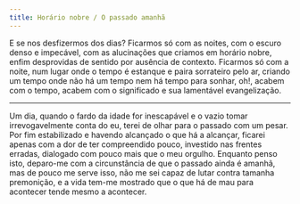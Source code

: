 ```yaml
---
title: Horário nobre / O passado amanhã
---
```


E se nos desfizermos dos dias? Ficarmos só com as noites, com o escuro denso e impecável, com as alucinações que criamos em horário nobre, enfim desprovidas de sentido por ausência de contexto. Ficarmos só com a noite, num lugar onde o tempo é estanque e paira sorrateiro pelo ar, criando um tempo onde não há um tempo nem há tempo para sonhar, oh!, acabem com o tempo, acabem com o significado e sua lamentável evangelização.

---

Um dia, quando o fardo da idade for inescapável e o vazio tomar irrevogavelmente conta do eu, terei de olhar para o passado com um pesar. Por fim estabilizado e havendo alcançado o que há a alcançar, ficarei apenas com a dor de ter compreendido pouco, investido nas frentes erradas, dialogado com pouco mais que o meu orgulho. Enquanto penso isto, deparo-me com a circunstância de que o passado ainda é amanhã, mas de pouco me serve isso, não me sei capaz de lutar contra tamanha premonição, e a vida tem-me mostrado que o que há de mau para acontecer tende mesmo a acontecer.
